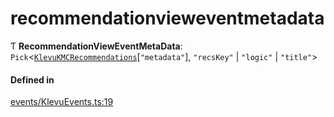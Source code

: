 # recommendationvieweventmetadata
      
Ƭ **RecommendationViewEventMetaData**: `Pick`<[`KlevuKMCRecommendations`](klevukmcrecommendations.md)[``"metadata"``], ``"recsKey"`` \| ``"logic"`` \| ``"title"``\>

#### Defined in

[events/KlevuEvents.ts:19](https://github.com/klevultd/frontend-sdk/blob/d712c6c/packages/klevu-core/src/events/KlevuEvents.ts#L19)


